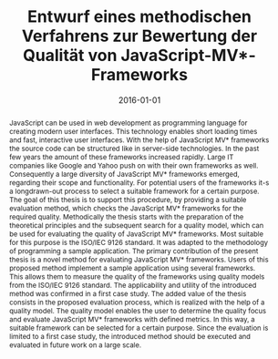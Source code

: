 ---
abstract: JavaScript can be used in web development as programming language for creating
  modern user interfaces. This technology enables short loading times and fast, interactive
  user interfaces. With the help of JavaScript MV* frameworks the source code can
  be structured like in server-side technologies. In the past few years the amount
  of these frameworks increased rapidly. Large IT companies like Google and Yahoo
  push on with their own frameworks as well. Consequently a large diversity of JavaScript
  MV* frameworks emerged, regarding their scope and functionality. For potential users
  of the frameworks it-s a longdrawn-out process to select a suitable framework for
  a certain purpose. The goal of this thesis is to support this procedure, by providing
  a suitable evaluation method, which checks the JavaScript MV* frameworks for the
  required quality. Methodically the thesis starts with the preparation of the theoretical
  principles and the subsequent search for a quality model, which can be used for
  evaluating the quality of JavaScript MV* frameworks. Most suitable for this purpose
  is the ISO/IEC 9126 standard. It was adapted to the methodology of programming a
  sample application. The primary contribution of the present thesis is a novel method
  for evaluating JavaScript MV* frameworks. Users of this proposed method implement
  a sample application using several frameworks. This allows them to measure the quality
  of the frameworks using quality models from the ISO/IEC 9126 standard. The applicability
  and utility of the introduced method was confirmed in a first case study. The added
  value of the thesis consists in the proposed evaluation process, which is realized
  with the help of a quality model. The quality model enables the user to determine
  the quality focus and evaluate JavaScript MV* frameworks with defined metrics. In
  this way, a suitable framework can be selected for a certain purpose. Since the
  evaluation is limited to a first case study, the introduced method should be executed
  and evaluated in future work on a large scale.
authors:
- Rainer Holzapfel
date: '2016-01-01'
featured: false
publication_types:
- '7'
publishDate: '2016-01-01'
title: Entwurf eines methodischen Verfahrens zur Bewertung der Qualität von JavaScript-MV*-Frameworks
url_pdf: ''
---